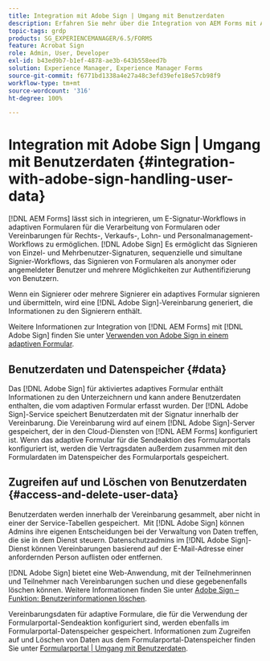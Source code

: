 ```yaml
---
title: Integration mit Adobe Sign | Umgang mit Benutzerdaten
description: Erfahren Sie mehr über die Integration von AEM Forms mit Adobe Sign für E-Signaturen in adaptiven Formularen. Es unterstützt mehrere Signaturoptionen für verschiedene Workflows.
topic-tags: grdp
products: SG_EXPERIENCEMANAGER/6.5/FORMS
feature: Acrobat Sign
role: Admin, User, Developer
exl-id: b43ed9b7-b1ef-4878-ae3b-643b558eed7b
solution: Experience Manager, Experience Manager Forms
source-git-commit: f6771bd1338a4e27a48c3efd39efe18e57cb98f9
workflow-type: tm+mt
source-wordcount: '316'
ht-degree: 100%

---
```


# Integration mit Adobe Sign | Umgang mit Benutzerdaten {#integration-with-adobe-sign-handling-user-data}

[!DNL AEM Forms] lässt sich in integrieren, um E-Signatur-Workflows in adaptiven Formularen für die Verarbeitung von Formularen oder Vereinbarungen für Rechts-, Verkaufs-, Lohn- und Personalmanagement-Workflows zu ermöglichen. [!DNL  Adobe Sign] Es ermöglicht das Signieren von Einzel- und Mehrbenutzer-Signaturen, sequenzielle und simultane Signier-Workflows, das Signieren von Formularen als anonymer oder angemeldeter Benutzer und mehrere Möglichkeiten zur Authentifizierung von Benutzern.

Wenn ein Signierer oder mehrere Signierer ein adaptives Formular signieren und übermitteln, wird eine [!DNL Adobe Sign]-Vereinbarung generiert, die Informationen zu den Signierern enthält.

Weitere Informationen zur Integration von [!DNL AEM Forms] mit [!DNL Adobe Sign] finden Sie unter [Verwenden von Adobe Sign in einem adaptiven Formular](/help/forms/using/working-with-adobe-sign.md).

## Benutzerdaten und Datenspeicher {#data}

Das [!DNL Adobe Sign] für aktiviertes adaptives Formular enthält Informationen zu den Unterzeichnern und kann andere Benutzerdaten enthalten, die vom adaptiven Formular erfasst wurden. Der [!DNL Adobe Sign]-Service speichert Benutzerdaten mit der Signatur innerhalb der Vereinbarung. Die Vereinbarung wird auf einem [!DNL Adobe Sign]-Server gespeichert, der in den Cloud-Diensten von [!DNL AEM Forms] konfiguriert ist. Wenn das adaptive Formular für die Sendeaktion des Formularportals konfiguriert ist, werden die Vertragsdaten außerdem zusammen mit den Formulardaten im Datenspeicher des Formularportals gespeichert.

## Zugreifen auf und Löschen von Benutzerdaten {#access-and-delete-user-data}

Benutzerdaten werden innerhalb der Vereinbarung gesammelt, aber nicht in einer der Service-Tabellen gespeichert.  Mit [!DNL Adobe Sign] können Admins ihre eigenen Entscheidungen bei der Verwaltung von Daten treffen, die sie in dem Dienst steuern. Datenschutzadmins im [!DNL Adobe Sign]-Dienst können Vereinbarungen basierend auf der E-Mail-Adresse einer anfordernden Person auflisten oder entfernen.

[!DNL Adobe Sign] bietet eine Web-Anwendung, mit der Teilnehmerinnen und Teilnehmer nach Vereinbarungen suchen und diese gegebenenfalls löschen können. Weitere Informationen finden Sie unter [Adobe Sign – Funktion: Benutzerinformationen löschen](https://helpx.adobe.com/de/sign/help/adobesign_gdpr_user_deletion.html).

Vereinbarungsdaten für adaptive Formulare, die für die Verwendung der Formularportal-Sendeaktion konfiguriert sind, werden ebenfalls im Formularportal-Datenspeicher gespeichert. Informationen zum Zugreifen auf und Löschen von Daten aus dem Formularportal-Datenspeicher finden Sie unter [Formularportal | Umgang mit Benutzerdaten](/help/forms/using/forms-portal-handling-user-data.md).
